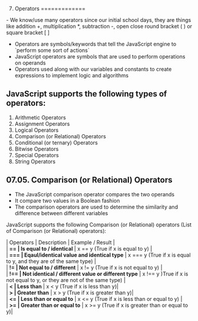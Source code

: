 07. Operators
=============

\- We know/use many operators since our initial school days, they are things like addition +, multiplication \*, subtraction -, open close round bracket ( ) or square bracket \[ \]  
- Operators are symbols/keywords that tell the JavaScript engine to \`perform some sort of actions\`  
- JavaScript operators are symbols that are used to perform operations on operands  
- Operators used along with our variables and constants to create expressions to implement logic and algorithms  

JavaScript supports the following types of operators:
-----------------------------------------------------

1.  Arithmetic Operators
2.  Assignment Operators
3.  Logical Operators
4.  Comparison (or Relational) Operators
5.  Conditional (or ternary) Operators
6.  Bitwise Operators
7.  Special Operators
8.  String Operators

07.05. Comparison (or Relational) Operators
-------------------------------------------

-   The JavaScript comparison operator compares the two operands
-   It compare two values in a Boolean fashion
-   The comparison operators are used to determine the similarity and difference between different variables

JavaScript supports the following Comparison (or Relational) operators (List of Comparison (or Relational) operators):  
  
| Operators | Description | Example / Result |  
| **== | Is equal to / identical** | x == y (True if x is equal to y) |  
| **=== | Eqaul/identical value and identical type** | x === y (True if x is equal to y, and they are of the same type) |  
| **!= | Not equal to / different** | x != y (True if x is not equal to y) |  
| **!== | Not identical / different value or different type** | x !== y )True if x is not equal to y, or they are not of the same type) |  
| **&lt; | Less than** | x &lt; y (True if x is less than y)|  
| **&gt; | Greater than** | x &gt; y (True if x is greater than y)|  
| **&lt;= | Less than or equal to** | x &lt;= y (True if x is less than or equal to y) |  
| **&gt;= | Greater than or equal to** | x &gt;= y (True if x is greater than or equal to y)|  
